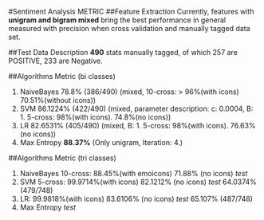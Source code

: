 #Sentiment Analysis METRIC
##Feature Extraction 
Currently, features with **unigram and bigram mixed** bring the best performance in general measured with precision when cross validation and manually tagged data set.

##Test Data Description
**490** stats manually tagged, of which 257 are POSITIVE, 233 are Negative.

##Algorithms Metric (bi classes)
1. NaiveBayes 78.8% (386/490) (mixed, 10-cross: > 96%(with icons) 70.51%(without icons))
2. SVM 86.1224% (422/490) (mixed, parameter description: c: 0.0004, B: 1. 5-cross: 98%(with icons). 74.8%(no icons))
3. LR 82.6531% (405/490) (mixed, B: 1.  5-cross: 98%(with icons). 76.63%(no icons))
4. Max Entropy **88.37%** (Only unigram, Iteration: 4.)


##Algorithms Metric (tri classes)
1. NaiveBayes  10-cross: 88.45%(with emoicons) 71.88% (no icons) *test* 
2. SVM 5-cross: 99.9714%(with icons) 82.1212% (no icons) *test* 64.0374% (479/748) 
3. LR: 99.9818%(with icons) 83.6106% (no icons) *test* 65.107% (487/748)
4. Max Entropy *test*

